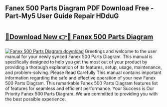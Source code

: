 ## Fanex 500 Parts Diagram PDF Download Free - Part-My5 User Guide Repair HDduG

# <h2><a href="http://dfrmlkp.blite.top/?on=Fanex+500+Parts+Diagram">🔗Download New 👉🔴 Fanex 500 Parts Diagram</a></h2>

[![Fanex 500 Parts Diagram download](https://i.imgur.com/lujVjoI.png)](http://dfrmlkp.blite.top/?on=Fanex+500+Parts+Diagram)
Greetings and welcome to the user manual for your newly synced Fanex 500 Parts Diagram. This manual is specifically designed to help you get the most out of your product by providing a thorough explanation of its features, setup, usage, maintenance, and problem-solving. Please Read Carefully This manual contains important information regarding the safe and effective operation of your new Fanex 500 Parts Diagram. This remarkable Fanex 500 Parts Diagram features list of features for seamless and efficient performance. Your Success is Our Priority Fanex 500 Parts Diagram. We are committed to providing you with the best possible experience.
